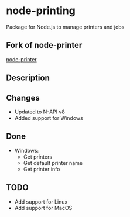 # node-printing

Package for Node.js to manage printers and jobs

## Fork of node-printer

[node-printer](https://github.com/tojocky/node-printer)

## Description

## Changes

- Updated to N-API v8
- Added support for Windows

## Done

- Windows:
  - Get printers
  - Get default printer name
  - Get printer info

## TODO

- Add support for Linux
- Add support for MacOS
